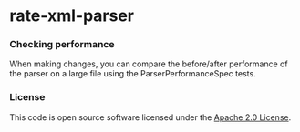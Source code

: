 
# rate-xml-parser

### Checking performance

When making changes, you can compare the before/after performance of the parser on a large file using the ParserPerformanceSpec tests. 

### License

This code is open source software licensed under the [Apache 2.0 License]("http://www.apache.org/licenses/LICENSE-2.0.html").
